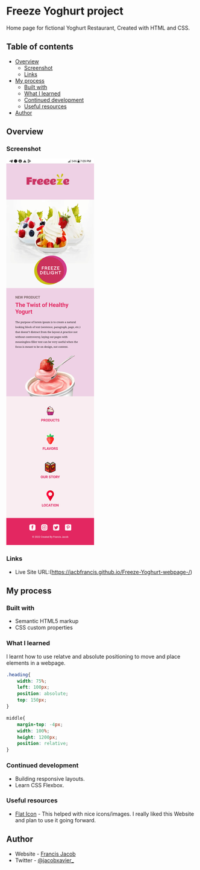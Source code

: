 # Freeze Yoghurt project

Home page for fictional Yoghurt Restaurant, Created with HTML and CSS.


## Table of contents

- [Overview](#overview)
  - [Screenshot](#screenshot)
  - [Links](#links)
- [My process](#my-process)
  - [Built with](#built-with)
  - [What I learned](#what-i-learned)
  - [Continued development](#continued-development)
  - [Useful resources](#useful-resources)
- [Author](#author)


## Overview

### Screenshot

![](screenshot.png)

### Links

- Live Site URL:(https://jacbfrancis.github.io/Freeze-Yoghurt-webpage-/)

## My process

### Built with

- Semantic HTML5 markup
- CSS custom properties

### What I learned

I learnt how to use relatve and absolute positioning to move and place elements in a webpage.


```css
.heading{
    width: 75%;
    left: 100px;
    position: absolute;
    top: 150px;
}
```

```css
middle{
    margin-top: -4px;
    width: 100%;
    height: 1200px;
    position: relative;
}
```


### Continued development

- Building responsive layouts.
- Learn CSS Flexbox.

### Useful resources

- [Flat Icon](https://www.flaticon.com) - This helped with nice icons/images. I really liked this Website and plan to use it going forward.

## Author

- Website - [ Francis Jacob](https://github.com/Jacbfrancis)
- Twitter - [@jacobxavier_](https://twitter.com/jacobxavier_?t=YdJHQngdQYJVbC7mWspqDg&s=08)
